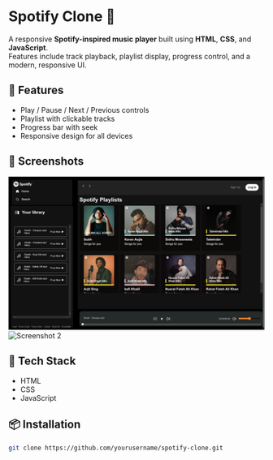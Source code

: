 # Spotify Clone 🎵

A responsive **Spotify-inspired music player** built using **HTML**, **CSS**, and **JavaScript**.  
Features include track playback, playlist display, progress control, and a modern, responsive UI.

## 🚀 Features

- Play / Pause / Next / Previous controls
- Playlist with clickable tracks
- Progress bar with seek
- Responsive design for all devices

## 📸 Screenshots

![Screenshot 1](./screencapture-127-0-0-1-3000-index-html-2025-08-11-23_17_25.png)
![Screenshot 2](screenshots/screenshot2.png)

## 📂 Tech Stack

- HTML
- CSS
- JavaScript

## 📦 Installation

```bash
git clone https://github.com/yourusername/spotify-clone.git
```
